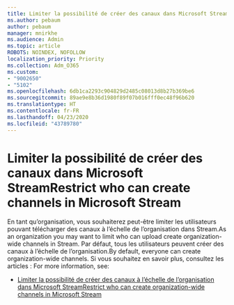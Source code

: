 ```yaml
---
title: Limiter la possibilité de créer des canaux dans Microsoft Stream
ms.author: pebaum
author: pebaum
manager: mnirkhe
ms.audience: Admin
ms.topic: article
ROBOTS: NOINDEX, NOFOLLOW
localization_priority: Priority
ms.collection: Adm_O365
ms.custom:
- "9002650"
- "5102"
ms.openlocfilehash: 6db1ca2293c904829d2485c08013d8b27b369be6
ms.sourcegitcommit: 89ae9e8b36d1980f89f07b016fff0ec48f96b620
ms.translationtype: HT
ms.contentlocale: fr-FR
ms.lasthandoff: 04/23/2020
ms.locfileid: "43789780"
---
```

# <a name="restrict-who-can-create-channels-in-microsoft-stream"></a><span data-ttu-id="8f1d7-102">Limiter la possibilité de créer des canaux dans Microsoft Stream</span><span class="sxs-lookup"><span data-stu-id="8f1d7-102">Restrict who can create channels in Microsoft Stream</span></span>

<span data-ttu-id="8f1d7-103">En tant qu’organisation, vous souhaiterez peut-être limiter les utilisateurs pouvant télécharger des canaux à l’échelle de l’organisation dans Stream.</span><span class="sxs-lookup"><span data-stu-id="8f1d7-103">As an organization you may want to limit who can upload create organization-wide channels in Stream.</span></span> <span data-ttu-id="8f1d7-104">Par défaut, tous les utilisateurs peuvent créer des canaux à l’échelle de l’organisation.</span><span class="sxs-lookup"><span data-stu-id="8f1d7-104">By default, everyone can create organization-wide channels.</span></span> <span data-ttu-id="8f1d7-105">Si vous souhaitez en savoir plus, consultez les articles : </span><span class="sxs-lookup"><span data-stu-id="8f1d7-105">For more information, see:</span></span>

- [<span data-ttu-id="8f1d7-106">Limiter la possibilité de créer des canaux à l’échelle de l’organisation dans Microsoft Stream</span><span class="sxs-lookup"><span data-stu-id="8f1d7-106">Restrict who can create organization-wide channels in Microsoft Stream</span></span>](https://docs.microsoft.com/stream/restrict-companywide-channels)
